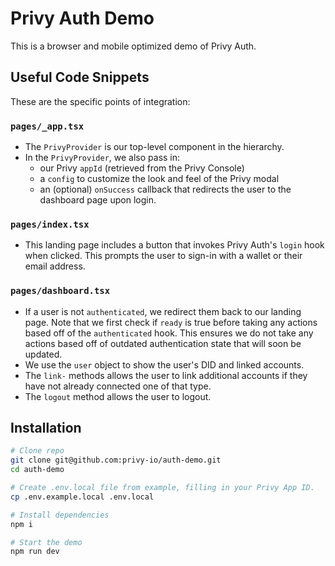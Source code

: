 # Privy Auth Demo

This is a browser and mobile optimized demo of Privy Auth.

## Useful Code Snippets

These are the specific points of integration:

### `pages/_app.tsx`

- The `PrivyProvider` is our top-level component in the hierarchy.
- In the `PrivyProvider`, we also pass in:
  - our Privy `appId` (retrieved from the Privy Console)
  - a `config` to customize the look and feel of the Privy modal
  - an (optional) `onSuccess` callback that redirects the user to the dashboard page upon login.

### `pages/index.tsx`

- This landing page includes a button that invokes Privy Auth's `login` hook when clicked. This prompts the user to sign-in with a wallet or their email address.

### `pages/dashboard.tsx`

- If a user is not `authenticated`, we redirect them back to our landing page. Note that we first check if `ready` is true before taking any actions based off of the `authenticated` hook. This ensures we do not take any actions based off of outdated authentication state that will soon be updated.
- We use the `user` object to show the user's DID and linked accounts.
- The `link-` methods allows the user to link additional accounts if they have not already connected one of that type.
- The `logout` method allows the user to logout.

## Installation

```sh
# Clone repo
git clone git@github.com:privy-io/auth-demo.git
cd auth-demo

# Create .env.local file from example, filling in your Privy App ID.
cp .env.example.local .env.local

# Install dependencies
npm i

# Start the demo
npm run dev
```
